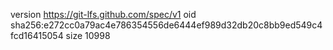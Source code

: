 version https://git-lfs.github.com/spec/v1
oid sha256:e272cc0a79ac4e786354556de6444ef989d32db20c8bb9ed549c4fcd16415054
size 10998
